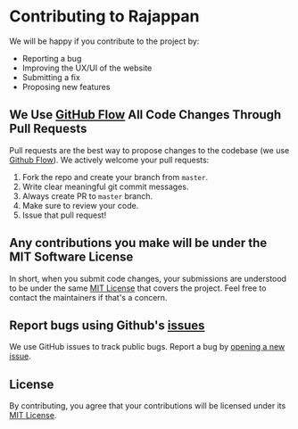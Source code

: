 # Contributing to Rajappan

We will be happy if you contribute to the project by:

- Reporting a bug
- Improving the UX/UI of the website
- Submitting a fix
- Proposing new features

## We Use [GitHub Flow](https://guides.github.com/introduction/flow/index.html) All Code Changes Through Pull Requests

Pull requests are the best way to propose changes to the codebase (we use [Github Flow](https://guides.github.com/introduction/flow/index.html)). We actively welcome your pull requests:

1. Fork the repo and create your branch from `master`.
2. Write clear meaningful git commit messages.
3. Always create PR to `master` branch.
4. Make sure to review your code.
5. Issue that pull request!

## Any contributions you make will be under the MIT Software License

In short, when you submit code changes, your submissions are understood to be under the same [MIT License](https://github.com/kaiiyer/rajappan/blob/master/LICENSE) that covers the project. Feel free to contact the maintainers if that's a concern.

## Report bugs using Github's [issues](https://github.com/kaiiyer/rajappan/issues)

We use GitHub issues to track public bugs. Report a bug by [opening a new issue](https://github.com/kaiiyer/rajappan/issues/new).

## License

By contributing, you agree that your contributions will be licensed under its [MIT License](https://github.com/kaiiyer/rajappan/blob/master/LICENSE).

